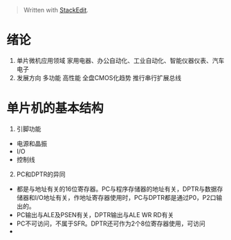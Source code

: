 > Written with [StackEdit](https://stackedit.io/).
# 绪论
1. 单片微机应用领域
家用电器、办公自动化、工业自动化、智能仪器仪表、汽车电子
2. 发展方向
多功能 高性能 全盘CMOS化趋势 推行串行扩展总线
# 单片机的基本结构
1. 引脚功能
- 电源和晶振
- I/O
- 控制线
2. PC和DPTR的异同
- 都是与地址有关的16位寄存器。PC与程序存储器的地址有关，DPTR与数据存储器和I/O地址有关，作地址寄存器使用时，PC与DPTR都是通过P0，P2口输出的。
- PC输出与ALE及PSEN有关，DPTR输出与ALE WR RD有关
- PC不可访问，不属于SFR。DPTR还可作为2个8位寄存器使用，可访问
- 
<!--stackedit_data:
eyJoaXN0b3J5IjpbLTE1NDE1NTkyNTcsLTQ5NzgyMTkzMCw2MT
YxMjE4MjUsMTg0NDI5Mzg5OCwtNjE4MzM2MTIsLTc4ODgxOTI2
OCwyMDM2ODg5OTgwLC0xMzM2NzAwMzgzLDE2NTU1Nzg4MTgsMT
gyOTY4NjA0NywtNTQ0NDE1ODE3LDE4MDg4NTk0MjQsNzMwOTk4
MTE2XX0=
-->